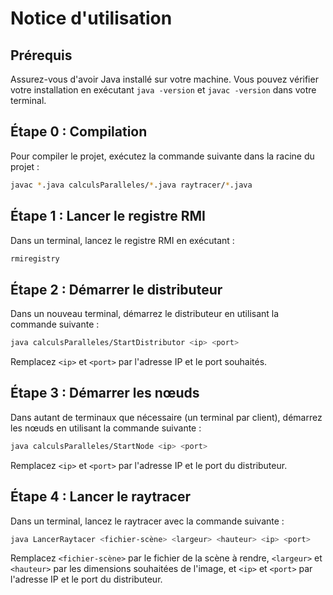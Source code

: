 # Notice d'utilisation

## Prérequis
Assurez-vous d'avoir Java installé sur votre machine. Vous pouvez vérifier votre installation en exécutant `java -version` et `javac -version` dans votre terminal.

## Étape 0 : Compilation
Pour compiler le projet, exécutez la commande suivante dans la racine du projet :
```sh
javac *.java calculsParalleles/*.java raytracer/*.java
```

## Étape 1 : Lancer le registre RMI
Dans un terminal, lancez le registre RMI en exécutant :
```sh
rmiregistry
```

## Étape 2 : Démarrer le distributeur
Dans un nouveau terminal, démarrez le distributeur en utilisant la commande suivante :
```sh
java calculsParalleles/StartDistributor <ip> <port>
```
Remplacez `<ip>` et `<port>` par l'adresse IP et le port souhaités.

## Étape 3 : Démarrer les nœuds
Dans autant de terminaux que nécessaire (un terminal par client), démarrez les nœuds en utilisant la commande suivante :
```sh
java calculsParalleles/StartNode <ip> <port>
```
Remplacez `<ip>` et `<port>` par l'adresse IP et le port du distributeur.

## Étape 4 : Lancer le raytracer
Dans un terminal, lancez le raytracer avec la commande suivante :
```sh
java LancerRaytacer <fichier-scène> <largeur> <hauteur> <ip> <port>
```
Remplacez `<fichier-scène>` par le fichier de la scène à rendre, `<largeur>` et `<hauteur>` par les dimensions souhaitées de l'image, et `<ip>` et `<port>` par l'adresse IP et le port du distributeur.
